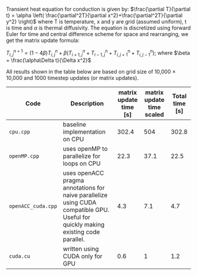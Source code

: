 

Transient heat equation for conduction is given by: $\frac{\partial T}{\partial t} = \alpha \left( \frac{\partial^2T}{\partial x^2}+\frac{\partial^2T}{\partial y^2} \right)$ where T is temperature, x and y are grid (assumed uniform), t is time and $\alpha$ is thermal diffusivity. The equation is discretized using forward Euler for time and central difference scheme for space and rearranging, we get the matrix update formula:

$T_{i,j}^{n+1}=(1-4\beta)T_{i,j}^n+\beta\left(T_{i+1,j}^n+T_{i-1,j}^n+T_{i,j+1}^n+T_{i,j-1}^n \right)$; where $\beta = \frac{\alpha\Delta t}{\Delta x^2}$



All results shown in the table below are based on grid size of 10,000 $\times$ 10,000 and 1000 timestep updates (or matrix updates).

| **Code**           | **Description**                                              | **matrix update time [s]** | **matrix update time scaled** | **Total time [s]** |
| ------------------ | ------------------------------------------------------------ | -------------------------- | ----------------------------- | ------------------ |
| `cpu.cpp`          | baseline implementation on CPU                               | 302.4                      | 504                           | 302.8              |
| `openMP.cpp`       | uses openMP to parallelize for loops on CPU                  | 22.3                       | 37.1                          | 22.5               |
| `openACC_cuda.cpp` | uses openACC pragma annotations for naive parallelize using CUDA compatible GPU. Useful for quickly making existing code parallel. | 4.3                        | 7.1                           | 4.7                |
| `cuda.cu`          | written using CUDA only for GPU                              | 0.6                        | 1                             | 1.2                |

